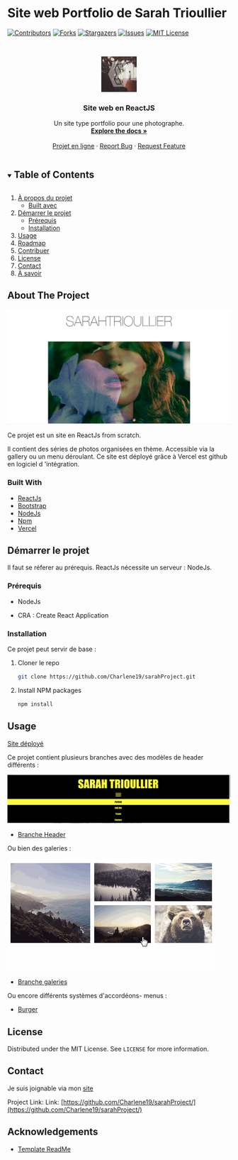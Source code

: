 # Site web Portfolio de Sarah Trioullier

<!--
*** Thanks for checking out the Best-README-Template. If you have a suggestion
*** that would make this better, please fork the repo and create a pull request
*** or simply open an issue with the tag "enhancement".
*** Thanks again! Now go create something AMAZING! :D
***
***
***
*** To avoid retyping too much info. Do a search and replace for the following:
*** github_username, repo_name, twitter_handle, email, project_title, project_description
-->



<!-- PROJECT SHIELDS -->
<!--
*** I'm using markdown "reference style" links for readability.
*** Reference links are enclosed in brackets [ ] instead of parentheses ( ).
*** See the bottom of this document for the declaration of the reference variables
*** for contributors-url, forks-url, etc. This is an optional, concise syntax you may use.
*** https://www.markdownguide.org/basic-syntax/#reference-style-links
-->
[![Contributors][contributors-shield]][contributors-url]
[![Forks][forks-shield]][forks-url]
[![Stargazers][stars-shield]][stars-url]
[![Issues][issues-shield]][issues-url]
[![MIT License][license-shield]][license-url]




<!-- PROJECT LOGO -->
<br />
<p align="center">
  <a href="https://github.com/Charlene19/sarahProject">
    <img src="https://github.com/Charlene19/sarahProject/blob/master/src/images/contact_logo.jpg" alt="Logo" width="80" height="80">
  </a>

  <h3 align="center">Site web en ReactJS</h3>

  <p align="center">
    Un site type portfolio pour une photographe.
    <br />
    <a href="https://github.com/Charlene19/sarahProject"><strong>Explore the docs »</strong></a>
    <br />
    <br />
    <a href="www.sarahtrioullier.com">Projet en ligne</a>
    ·
    <a href="https://github.com/Charlene19/sarahProject/issues">Report Bug</a>
    ·
    <a href="href="https://github.com/Charlene19/sarahProject/issues">Request Feature</a>
  </p>
</p>



<!-- TABLE OF CONTENTS -->
<details open="open">
  <summary><h2 style="display: inline-block">Table of Contents</h2></summary>
  <ol>
    <li>
      <a href="#about-the-project">À propos du projet</a>
      <ul>
        <li><a href="#built-with">Built avec</a></li>
      </ul>
    </li>
    <li>
      <a href="#getting-started">Démarrer le projet</a>
      <ul>
        <li><a href="#prérequis">Prérequis</a></li>
        <li><a href="#installation">Installation</a></li>
      </ul>
    </li>
    <li><a href="#usage">Usage</a></li>
    <li><a href="#roadmap">Roadmap</a></li>
    <li><a href="#contributing">Contribuer</a></li>
    <li><a href="#license">License</a></li>
    <li><a href="#contact">Contact</a></li>
    <li><a href="#acknowledgements">À savoir</a></li>
  </ol>
</details>



<!-- ABOUT THE PROJECT -->
## About The Project

![PageAccueil](https://github.com/Charlene19/Charlene19/blob/main/PortFolio/respInit.png)

Ce projet est un site en ReactJs from scratch. 

Il contient des séries de photos organisées en thème. Accessible via la gallery ou un menu déroulant. Ce site est déployé grâce à Vercel est github en logiciel d 'intégration.

### Built With

* [ReactJs](https://fr.reactjs.org/)
* [Bootstrap](https://getbootstrap.com/)
* [NodeJs](https://nodejs.org/en/)
* [Npm](https://www.npmjs.com/)
* [Vercel](https://vercel.com/)


<!-- GETTING STARTED -->
## Démarrer le projet

Il faut se réferer au prérequis. ReactJs nécessite un serveur : NodeJs.

### Prérequis

* NodeJs

* CRA : Create React Application 



### Installation

Ce projet peut servir de base :

1. Cloner le repo
   ```sh
   git clone https://github.com/Charlene19/sarahProject.git
   ```
2. Install NPM packages
   ```sh
   npm install
   ```


<!-- USAGE EXAMPLES -->
## Usage

[Site déployé](https://www.sarahtrioullier.com)

Ce projet contient plusieurs branches avec des modèles de header différents : 

![Header](https://github.com/Charlene19/sarahProject/blob/master/src/images/headerJaune.png)

* [Branche Header](https://github.com/Charlene19/sarahProject/tree/cleaningBranch)


Ou bien des galeries : 

![Galeries](https://github.com/Charlene19/sarahProject/blob/master/src/images/react-photoswipe-gallery.gif)

* [Branche galeries](https://github.com/Charlene19/sarahProject/blob/cleaningBranch/src/component/GalleryMenu.js)

Ou encore différents systèmes d'accordéons- menus : 

* [Burger](https://getbootstrap.com/)

<!-- LICENSE -->
## License

Distributed under the MIT License. See `LICENSE` for more information.



<!-- CONTACT -->
## Contact

Je suis joignable via mon [site](https://charlene19.github.io/)


Project Link:  Link: [https://github.com/Charlene19/sarahProject/](https://github.com/Charlene19/sarahProject/)


<!-- ACKNOWLEDGEMENTS -->
## Acknowledgements

* [Template ReadMe](https://github.com/Charlene19/Best-README-Template/edit/master/README.md)





<!-- MARKDOWN LINKS & IMAGES -->
<!-- https://www.markdownguide.org/basic-syntax/#reference-style-links -->
[contributors-shield]: https://img.shields.io/github/contributors/Charlene19/Best-README-Template.svg?style=for-the-badge
[contributors-url]: https://github.com/Charlene19/sarahProject/graphs/contributors
[forks-shield]: https://img.shields.io/github/forks/Charlene19/Best-README-Template.svg?style=for-the-badge
[forks-url]:  https://github.com/Charlene19/sarahProject/network/members
[stars-shield]: https://img.shields.io/github/stars/Charlene19/Best-README-Template.svg?style=for-the-badge
[stars-url]: https://github.com/Charlene19/sarahProject/stargazers
[issues-shield]: https://img.shields.io/github/issues/Charlene19/Best-README-Template.svg?style=for-the-badge
[issues-url]: https://github.com/Charlene19/sarahProject/issues
[license-shield]: https://img.shields.io/github/license/Charlene19/Best-README-Template.svg?style=for-the-badge
[license-url]: https://github.com/Charlene19/sarahProject/blob/master/LICENSE.txt




